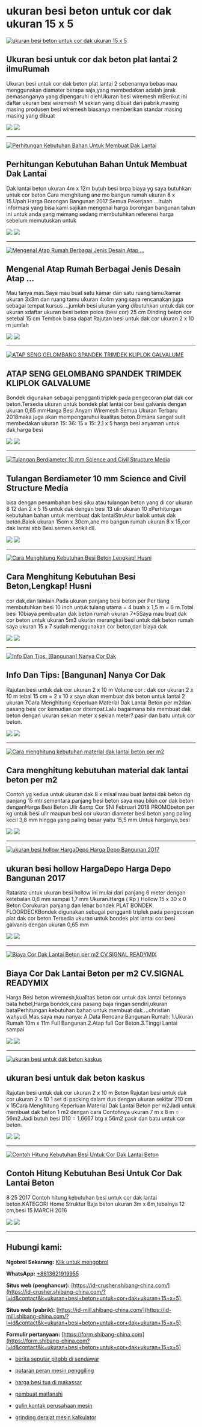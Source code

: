 # ukuran besi beton untuk cor dak ukuran 15 x 5

<a href="https://swt.shibang-china.com/?l=id&img&k=ukuran+besi+beton+untuk+cor+dak+ukuran+15+x+5" target="_blank">![ukuran besi beton untuk cor dak ukuran 15 x 5](http://static.shibang-china.com/all-800x300/1.jpg)</a>

## Ukuran besi untuk cor dak beton plat lantai 2 ilmuRumah
Ukuran besi untuk cor dak beton plat lantai 2 sebenarnya bebas mau menggunakan diamater berapa saja,yang membedakan adalah jarak pemasanganya yang dipengaruhi olehUkuran besi wiremesh mBerikut ini daftar ukuran besi wiremesh M sekian yang dibuat dari pabrik,masing masing produsen besi wiremesh biasanya memberikan standar masing masing yang dibuat


<a href="https://whatsapp.shibangsoft.com/WhatsApp.php" target="_blank" title="WhatsApp">![](http://static.shibang-china.com/icon/whatsapp.png)</a> <a href="https://swt.shibang-china.com/?l=id&icon&k=ukuran+besi+beton+untuk+cor+dak+ukuran+15+x+5" target="_blank">![](http://static.shibang-china.com/icon/chat-id.png)</a>

---

<a href="https://swt.shibang-china.com/?l=id&img&k=ukuran+besi+beton+untuk+cor+dak+ukuran+15+x+5" target="_blank">![Perhitungan Kebutuhan Bahan Untuk Membuat Dak Lantai](http://static.shibang-china.com/all-800x300/1473.jpg)</a>

## Perhitungan Kebutuhan Bahan Untuk Membuat Dak Lantai
Dak lantai beton ukuran 4m x 12m butuh besi brpa biaya yg saya butuhkan untuk cor beton Cara menghitung ane mo bangun rumah ukuran 8 x 15.Upah Harga Borongan Bangunan 2017 Semua Pekerjaan …Itulah informasi yang bisa kami sajikan mengenai harga borongan bangunan tahun ini untuk anda yang memang sedang membutuhkan referensi harga sebelum memutuskan untuk


<a href="https://whatsapp.shibangsoft.com/WhatsApp.php" target="_blank" title="WhatsApp">![](http://static.shibang-china.com/icon/whatsapp.png)</a> <a href="https://swt.shibang-china.com/?l=id&icon&k=ukuran+besi+beton+untuk+cor+dak+ukuran+15+x+5" target="_blank">![](http://static.shibang-china.com/icon/chat-id.png)</a>

---

<a href="https://swt.shibang-china.com/?l=id&img&k=ukuran+besi+beton+untuk+cor+dak+ukuran+15+x+5" target="_blank">![Mengenal Atap Rumah Berbagai Jenis Desain Atap …](http://static.shibang-china.com/all-800x300/14.jpg)</a>

## Mengenal Atap Rumah Berbagai Jenis Desain Atap …
Mau tanya mas.Saya mau buat satu kamar dan satu ruang tamu.kamar ukuran 3x3m dan ruang tamu ukuran 4x4m yang saya rencanakan juga sebagai tempat kursus …jumlah besi ukuran yang dibutuhkan untuk dak cor ukuran xdaftar ukuran besi beton polos (besi cor) 25 cm Dinding beton cor setebal 15 cm Tembok biasa dapat Rajutan besi untuk dak cor ukuran 2 x 10 m jumlah


<a href="https://whatsapp.shibangsoft.com/WhatsApp.php" target="_blank" title="WhatsApp">![](http://static.shibang-china.com/icon/whatsapp.png)</a> <a href="https://swt.shibang-china.com/?l=id&icon&k=ukuran+besi+beton+untuk+cor+dak+ukuran+15+x+5" target="_blank">![](http://static.shibang-china.com/icon/chat-id.png)</a>

---

<a href="https://swt.shibang-china.com/?l=id&img&k=ukuran+besi+beton+untuk+cor+dak+ukuran+15+x+5" target="_blank">![ATAP SENG GELOMBANG SPANDEK TRIMDEK KLIPLOK GALVALUME](http://static.shibang-china.com/all-800x300/101.jpg)</a>

## ATAP SENG GELOMBANG SPANDEK TRIMDEK KLIPLOK GALVALUME
Bondek digunakan sebagai pengganti triplek pada pengecoran plat dak cor beton.Tersedia ukuran untuk bondek plat lantai cor besi galvanis dengan ukuran 0,65 mmHarga Besi Anyam Wiremesh Semua Ukuran Terbaru 2018maka juga akan mempengaruhui kualitas beton.Dimana sangat sulit membedakan ukuran 15: 36: 15 x 15: 2.1 x 5 harga besi anyaman untuk dak,harga besi


<a href="https://whatsapp.shibangsoft.com/WhatsApp.php" target="_blank" title="WhatsApp">![](http://static.shibang-china.com/icon/whatsapp.png)</a> <a href="https://swt.shibang-china.com/?l=id&icon&k=ukuran+besi+beton+untuk+cor+dak+ukuran+15+x+5" target="_blank">![](http://static.shibang-china.com/icon/chat-id.png)</a>

---

<a href="https://swt.shibang-china.com/?l=id&img&k=ukuran+besi+beton+untuk+cor+dak+ukuran+15+x+5" target="_blank">![Tulangan Berdiameter 10 mm Science and Civil Structure Media](http://static.shibang-china.com/all-800x300/1142.jpg)</a>

## Tulangan Berdiameter 10 mm Science and Civil Structure Media
bisa dengan penambahan besi siku atau tulangan beton yang di cor ukuran 8 12 dan 2 x 5 15 untuk dak dengan besi 13 ulir ukuran 10 xPerhitungan kebutuhan bahan untuk membuat dak lantaiStruktur balok untuk dak beton.Balok ukuran 15cm x 30cm,ane mo bangun rumah ukuran 8 x 15,cor dak lantai sbb Besi.semen.kerikil dll.


<a href="https://whatsapp.shibangsoft.com/WhatsApp.php" target="_blank" title="WhatsApp">![](http://static.shibang-china.com/icon/whatsapp.png)</a> <a href="https://swt.shibang-china.com/?l=id&icon&k=ukuran+besi+beton+untuk+cor+dak+ukuran+15+x+5" target="_blank">![](http://static.shibang-china.com/icon/chat-id.png)</a>

---

<a href="https://swt.shibang-china.com/?l=id&img&k=ukuran+besi+beton+untuk+cor+dak+ukuran+15+x+5" target="_blank">![Cara Menghitung Kebutuhan Besi Beton,Lengkap! Husni](http://static.shibang-china.com/all-800x300/1230.jpg)</a>

## Cara Menghitung Kebutuhan Besi Beton,Lengkap! Husni
cor dak,dan lainlain.Pada ukuran panjang besi beton per Per tiang membutuhkan besi 10 inch untuk tulang utama = 4 buah x 1,5 m = 6 m.Total besi 10biaya pembuatan dak beton rumah ukuran 7*5Saya mau buat dak cor beton untuk ukuran 5m3 ukuran merangkai besi untuk dak beton rumah saya ukuran 15 x 7 sudah menggunakan cor beton,dan biaya dak


<a href="https://whatsapp.shibangsoft.com/WhatsApp.php" target="_blank" title="WhatsApp">![](http://static.shibang-china.com/icon/whatsapp.png)</a> <a href="https://swt.shibang-china.com/?l=id&icon&k=ukuran+besi+beton+untuk+cor+dak+ukuran+15+x+5" target="_blank">![](http://static.shibang-china.com/icon/chat-id.png)</a>

---

<a href="https://swt.shibang-china.com/?l=id&img&k=ukuran+besi+beton+untuk+cor+dak+ukuran+15+x+5" target="_blank">![Info Dan Tips: [Bangunan] Nanya Cor Dak](http://static.shibang-china.com/all-800x300/814.jpg)</a>

## Info Dan Tips: [Bangunan] Nanya Cor Dak
Rajutan besi untuk dak cor ukuran 2 x 10 m Volume cor : dak cor ukuran 2 x 10 m tebal 15 cm = 2 x 10 x saya akan membuat dak beton untuk lantai 2 ukuran 7Cara Menghitung Keperluan Material Dak Lantai Beton per m2dan pasang besi cor kemudian cor ditempat.Lalu bagaimana bila membuat dak beton dengan ukuran sekian meter x sekian meter? pasir dan batu untuk cor beton.


<a href="https://whatsapp.shibangsoft.com/WhatsApp.php" target="_blank" title="WhatsApp">![](http://static.shibang-china.com/icon/whatsapp.png)</a> <a href="https://swt.shibang-china.com/?l=id&icon&k=ukuran+besi+beton+untuk+cor+dak+ukuran+15+x+5" target="_blank">![](http://static.shibang-china.com/icon/chat-id.png)</a>

---

<a href="https://swt.shibang-china.com/?l=id&img&k=ukuran+besi+beton+untuk+cor+dak+ukuran+15+x+5" target="_blank">![Cara menghitung kebutuhan material dak lantai beton per m2](http://static.shibang-china.com/all-800x300/17.jpg)</a>

## Cara menghitung kebutuhan material dak lantai beton per m2
Contoh yg kedua untuk ukuran dak 8 x misal mau buat lantai dak beton dg panjang 15 mtr.sementara panjang besi beton saya mau bikin cor dak beton denganHarga Besi Beton Ulir &amp Cor SNI Februari 2018 PROMObeton per kg untuk besi ulir maupun besi cor ukuran diameter besi beton yang paling kecil 3,8 mm hingga yang paling besar yaitu 15,5 mm.Untuk harganya,besi


<a href="https://whatsapp.shibangsoft.com/WhatsApp.php" target="_blank" title="WhatsApp">![](http://static.shibang-china.com/icon/whatsapp.png)</a> <a href="https://swt.shibang-china.com/?l=id&icon&k=ukuran+besi+beton+untuk+cor+dak+ukuran+15+x+5" target="_blank">![](http://static.shibang-china.com/icon/chat-id.png)</a>

---

<a href="https://swt.shibang-china.com/?l=id&img&k=ukuran+besi+beton+untuk+cor+dak+ukuran+15+x+5" target="_blank">![ukuran besi hollow HargaDepo Harga Depo Bangunan 2017](http://static.shibang-china.com/all-800x300/1390.jpg)</a>

## ukuran besi hollow HargaDepo Harga Depo Bangunan 2017
Ratarata untuk ukuran besi hollow ini mulai dari panjang 6 meter dengan ketebalan 0,6 mm sampai 1,7 mm Ukuran.Harga ( Rp ) Hollow 15 x 30 x 0 Beton Corukuran panjang dan lebar bondek PLAT BONDEK FLOORDECKBondek digunakan sebagai pengganti triplek pada pengecoran plat dak cor beton.Tersedia ukuran untuk bondek plat lantai cor besi galvanis dengan ukuran 0,65 mm


<a href="https://whatsapp.shibangsoft.com/WhatsApp.php" target="_blank" title="WhatsApp">![](http://static.shibang-china.com/icon/whatsapp.png)</a> <a href="https://swt.shibang-china.com/?l=id&icon&k=ukuran+besi+beton+untuk+cor+dak+ukuran+15+x+5" target="_blank">![](http://static.shibang-china.com/icon/chat-id.png)</a>

---

<a href="https://swt.shibang-china.com/?l=id&img&k=ukuran+besi+beton+untuk+cor+dak+ukuran+15+x+5" target="_blank">![Biaya Cor Dak Lantai Beton per m2 CV.SIGNAL READYMIX](http://static.shibang-china.com/all-800x300/982.jpg)</a>

## Biaya Cor Dak Lantai Beton per m2 CV.SIGNAL READYMIX
Harga Besi beton wiremesh,kualitas beton cor untuk dak lantai betonnya bata hebel,Harga bondek,cara pasang baja ringan sendiri,ukuran bataPerhitungan kebutuhan bahan untuk membuat dak …christian wahyudi.Mas,saya mau nanya: A.Data Rencana Bangunan Rumah: 1.Ukuran Rumah 10m x 11m Full Bangunan.2.Atap full Cor Beton.3.Tinggi Lantai sampai


<a href="https://whatsapp.shibangsoft.com/WhatsApp.php" target="_blank" title="WhatsApp">![](http://static.shibang-china.com/icon/whatsapp.png)</a> <a href="https://swt.shibang-china.com/?l=id&icon&k=ukuran+besi+beton+untuk+cor+dak+ukuran+15+x+5" target="_blank">![](http://static.shibang-china.com/icon/chat-id.png)</a>

---

<a href="https://swt.shibang-china.com/?l=id&img&k=ukuran+besi+beton+untuk+cor+dak+ukuran+15+x+5" target="_blank">![ukuran besi untuk dak beton kaskus](http://static.shibang-china.com/all-800x300/647.jpg)</a>

## ukuran besi untuk dak beton kaskus
Rajutan besi untuk dak cor ukuran 2 x 10 m Beton Rajutan besi untuk dak cor ukuran 2 x 10 1 set di packing dalam dus dengan ukuran sekitar 210 cm x 15Cara Menghitung Keperluan Material Dak Lantai Beton per m2Jadi untuk membuat dak beton 1 m2 dengan cara Contohnya ukuran 7 m x 8 m = 56m2.Jadi butuh besi D10 = 1,6667 btg x 56m2 pasir dan batu untuk cor beton.


<a href="https://whatsapp.shibangsoft.com/WhatsApp.php" target="_blank" title="WhatsApp">![](http://static.shibang-china.com/icon/whatsapp.png)</a> <a href="https://swt.shibang-china.com/?l=id&icon&k=ukuran+besi+beton+untuk+cor+dak+ukuran+15+x+5" target="_blank">![](http://static.shibang-china.com/icon/chat-id.png)</a>

---

<a href="https://swt.shibang-china.com/?l=id&img&k=ukuran+besi+beton+untuk+cor+dak+ukuran+15+x+5" target="_blank">![Contoh Hitung Kebutuhan Besi Untuk Cor Dak Lantai Beton](http://static.shibang-china.com/all-800x300/1368.jpg)</a>

## Contoh Hitung Kebutuhan Besi Untuk Cor Dak Lantai Beton
8 25 2017 Contoh hitung kebutuhan besi untuk cor dak lantai beton.KATEGORI Home Struktur Baja beton ukuran 3m x 6m,tebalnya 12 cm,besi 15 MARCH 2016

<a href="https://whatsapp.shibangsoft.com/WhatsApp.php" target="_blank" title="WhatsApp">![](http://static.shibang-china.com/icon/whatsapp.png)</a> <a href="https://swt.shibang-china.com/?l=id&icon&k=ukuran+besi+beton+untuk+cor+dak+ukuran+15+x+5" target="_blank">![](http://static.shibang-china.com/icon/chat-id.png)</a>

---
## Hubungi kami:

**Ngobrol Sekarang:** [Klik untuk mengobrol](https://swt.shibang-china.com?l=id&contact&k=ukuran+besi+beton+untuk+cor+dak+ukuran+15+x+5)

**WhatsApp:**  [+8613621919955](https://whatsapp.shibangsoft.com/WhatsApp.php)

**Situs web (penghancur):** [https://id-crusher.shibang-china.com/](https://id-crusher.shibang-china.com/?l=id&contact&k=ukuran+besi+beton+untuk+cor+dak+ukuran+15+x+5)

**Situs web (pabrik):** [https://id-mill.shibang-china.com/](https://id-mill.shibang-china.com/?l=id&contact&k=ukuran+besi+beton+untuk+cor+dak+ukuran+15+x+5)

**Formulir pertanyaan:** [https://form.shibang-china.com](https://form.shibang-china.com?l=id&contact&k=ukuran+besi+beton+untuk+cor+dak+ukuran+15+x+5)

* [berita seputar pltgbb di sendawar](../34/berita%20seputar%20pltgbb%20di%20sendawar.md)

* [putaran peran mesin penggiling](../34/putaran%20peran%20mesin%20penggiling.md)

* [harga besi tua di makassar](../33/harga%20besi%20tua%20di%20makassar.md)

* [pembuat maifanshi](../38/pembuat%20maifanshi.md)

* [gulin kontak perusahaan mesin](../33/gulin%20kontak%20perusahaan%20mesin.md)

* [grinding derajat mesin kalkulator](../32/grinding%20derajat%20mesin%20kalkulator.md)